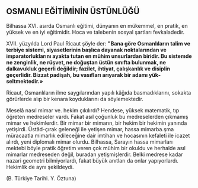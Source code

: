 ## OSMANLI EĞİTİMİNİN ÜSTÜNLÜĞÜ

Bilhassa XVI. asırda Osmanlı eğitimi, dün­yanın en mükemmel, en pratik, en yüksek ve en iyi eğitimidir. Hoca ve talebenin sosyal şart­ları fevkaladedir.

XVII. yüzyılda Lord Paul Ricaut şöyle der: **"Bana göre Osmanlıların talim ve terbiye siste­mi, siyasetlerinin başlıca dayanak noktaların­dan ve imparatorluklarını ayakta tutan en mü­him unsurlardan biridir. Bu sistemde ne zengin­lik, ne rüşvet, ne doğuştan üstün sınıfta bulun­mak, ne dalkavukluk geçerli değildir; fazilet, ih­tiyat, çalışkanlık ve disiplin geçerlidir. Bizzat padişah, bu vasıfları arıyarak bir adamı yük­seltmektedir.»**

Ricaut, Osmanlıların ilme saygılarından ya­pılı kâğıda basmadıklarını, sokakta görürlerde alıp bir kenara koyduklarını da söylemektedir.

Meselâ nasıl mimar ve. hekim çıkılırdı? Hen­dese, yüksek matematik, tıp öğreten medreseler vardı. Fakat asıl çoğunluk bu medreselerden çık­mamış mimar ve hekimlerdir. Bir mimar bir mi­marın, bir hekim bir hekimin yanında yetişirdi. Üstâd-çırak geleneği ile yetişen mimar, hassa mimarba.şma müracaatla mimarlık edileceğine dair imtihan ve hocasının kefaleti ile icazet alırdı, yeni diplomalı mimar olurdu. Bilhassa, Sarayın hassa mimarları mektebi böyle pratik öğretim veren çok mühim bir okuldu ve herhal­de asıl mimarlar medreseden değil, buradan ye­tişmişlerdir. Belki medrese kadar nazari geomet­ri bilmiyorlardı, fakat büyük anıtları da onlar yapıyorlardı. Hekimlik de aynı şekildeydi.

(B. Türkiye Tarihi. Y. Öztuna)
